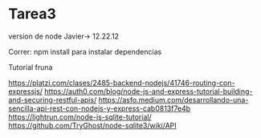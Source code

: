 # Tarea3
version de node Javier-> 12.22.12

Correr: 
      npm install para instalar dependencias

Tutorial fruna

https://platzi.com/clases/2485-backend-nodejs/41746-routing-con-expressjs/
https://auth0.com/blog/node-js-and-express-tutorial-building-and-securing-restful-apis/
https://asfo.medium.com/desarrollando-una-sencilla-api-rest-con-nodejs-y-express-cab0813f7e4b
https://lightrun.com/node-js-sqlite-tutorial/
https://github.com/TryGhost/node-sqlite3/wiki/API
